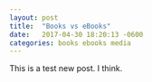 ```yaml
---
layout: post
title:  "Books vs eBooks"
date:   2017-04-30 18:20:13 -0600
categories: books ebooks media
---
```


This is a test new post. I think.